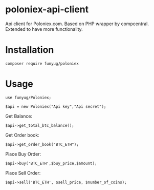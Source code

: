 # poloniex-api-client
Api client for Poloniex.com. Based on PHP wrapper by compcentral. Extended to have more functionality.


# Installation
`composer require funyug/poloniex`

# Usage
`use funyug/Poloniex;`

`$api = new Poloniex("Api key","Api secret");`

Get Balance:

`$api->get_total_btc_balance();`

Get Order book:

`$api->get_order_book("BTC_ETH");`

Place Buy Order:

`$api->buy('BTC_ETH',$buy_price,$amount);`

Place Sell Order:

`$api->sell('BTC_ETH', $sell_price, $number_of_coins);`